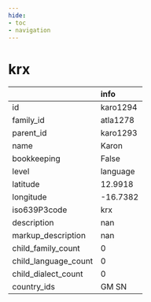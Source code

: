 ```yaml
---
hide:
- toc
- navigation
---
```

# krx
|                      | info     |
|:---------------------|:---------|
| id                   | karo1294 |
| family_id            | atla1278 |
| parent_id            | karo1293 |
| name                 | Karon    |
| bookkeeping          | False    |
| level                | language |
| latitude             | 12.9918  |
| longitude            | -16.7382 |
| iso639P3code         | krx      |
| description          | nan      |
| markup_description   | nan      |
| child_family_count   | 0        |
| child_language_count | 0        |
| child_dialect_count  | 0        |
| country_ids          | GM SN    |